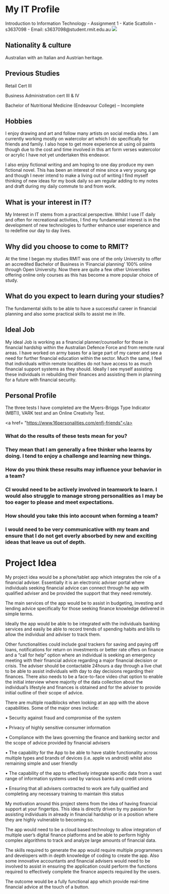 <!DOCTYPE html>
<html>
<head>
<title>Assignment 1</title>
</head>
<body>
<h1>My IT Profile</h1> 
  Introduction to Information Technology - Assignment 1 - Katie Scattolin - s3637098 -
Email: s3637098@student.rmit.edu.au
 
 <img src= "https://scontent.fmel3-1.fna.fbcdn.net/v/t1.0-9/52134289_2164804833541825_3014744154740621312_n.jpg?_nc_cat=104&_nc_ht=scontent.fmel3-1.fna&oh=f0a46cb06b6dcbf1bd29b63394307d43&oe=5D95F7FE">
  
<h2>Nationality & culture</h2>
  <p>Australian with an Italian and Austrian heritage.  </p>
  
<h2>Previous Studies</h2>
  <p>Retail Cert III<p>
<p>Business Administration cert III & IV<p>
<p>Bachelor of Nutritional Medicine (Endeavour College) – Incomplete
</p>
  
<h2>Hobbies</h2>
  <p>I enjoy drawing and art and follow many artists on social media sites. I am currently working mostly on watercolor art which I do specifically for friends and family. I also hope to get more experience at using oil paints though due to the cost and time involved in this art form verses watercolor or acrylic I have not yet undertaken this endeavor.<p>
<p>I also enjoy fictional writing and am hoping to one day produce my own fictional novel. This has been an interest of mine since a very young age and though I never intend to make a living out of writing I find myself thinking of new ideas for my book daily so am regular adding to my notes and draft during my daily commute to and from work.
</p>
  
<h2>What is your interest in IT?</h2>
  <p>My Interest in IT stems from a practical perspective. Whilst I use IT daily and often for recreational activities, I find my fundamental interest is in the development of new technologies to further enhance user experience and to redefine our day to day lives. </p>
  
<h2>Why did you choose to come to RMIT?</h2>
  <p>At the time I began my studies RMIT was one of the only University to offer an accredited Bachelor of Business in ‘Financial planning’ 100% online through Open University. Now there are quite a few other Universities offering online only courses as this has become a more popular choice of study.</p>
  
<h2>What do you expect to learn during your studies?</h2>
  <p>The fundamental skills to be able to have a successful career in financial planning and also some practical skills to assist me in life. </p>
  
<h2>Ideal Job</h2>
  <p>My ideal Job is working as a financial planner/counsellor for those in financial hardship within the Australian Defence Force and from remote rural areas. I have worked on army bases for a large part of my career and see a need for further financial education within the sector. Much the same, I feel that individuals within remote localities do not have access to as much financial support systems as they should. Ideally I see myself assisting these individuals in rebuilding their finances and assisting them in planning for a future with financial security. </p>
  
<h2>Personal Profile</h2>
   <p>The three tests I have completed are the Myers-Briggs Type Indicator (MBTI), VARK test and an Online Creativity Test. </p>
   
   <a href= "https://www.16personalities.com/enfj-friends"</a>
   
<h3> What do the results of these tests mean for you?<h3>
   <p>They mean that I am generally a free thinker who learns by doing. I tend to enjoy a challenge and learning new things. </p>
<h3> How do you think these results may influence your behavior in a team?<h3>
   <p>CI woukd need to be actively involved in teamwork to learn. I would also struggle to manage strong personalities as I may be too eager to please and meet expectations. </p>
<h3>How should you take this into account when forming a team?<h3>
   <p> I would need to be very communicative with my team and ensure that I do not get overly absorbed by new and exciting ideas that leave us out of depth. </p>


<h1>Project Idea</h1>
  <p>My project idea would be a phone/tablet app which integrates the role of a financial adviser. Essentially it is an electronic adviser portal where individuals seeking financial advice can connect through he app with qualified adviser and be provided the support that they need remotely.  <p>
 <p>The main services of the app would be to assist in budgeting, investing and lending advice specifically for those seeking finance knowledge delivered in simple terms.  <p>
 <p>Ideally the app would be able to be integrated with the individuals banking services and easily be able to record trends of spending habits and bills to allow the individual and adviser to track them.  <p>
 <p>Other functionalities could include goal trackers for saving and paying off loans, notifications for return on investments or better rate offers on finance and a “call for help” option where an individual is seeking an emergency meeting with their financial advice regarding a major financial decision or crisis.  The adviser should be contactable 24hours a day through a live chat to be able to assist individuals with day to day decisions regarding their finances. There also needs to be a face-to-face video chat option to enable the initial interview where majority of the data collection about the individual’s lifestyle and finances is obtained and for the adviser to provide initial outline of their scope of advice.  <p>
 <p>There are multiple roadblocks when looking at an app with the above capabilities. Some of the major ones include: <p>
 <p>•	Security against fraud and compromise of the system <p>
 <p>•	Privacy of highly sensitive consumer information  <p>
 <p>•	Compliance with the laws governing the finance and banking sector and the scope of advice provided by financial advisers <p>
 <p>•	The capability for the App to be able to have stable functionality across multiple types and brands of devices (i.e. apple vs android) whilst also remaining simple and user friendly  <p>
 <p>•	The capability of the app to effectively integrate specific data from a vast range of information systems used by various banks and credit unions <p>
 <p>•	Ensuring that all advisers contracted to work are fully qualified and completing any necessary training to maintain this status <p>
   
 <p>My motivation around this project stems from the idea of having financial support at your fingertips. This idea is directly driven by my passion for assisting individuals in already in financial hardship or in a position where they are highly vulnerable to becoming so. <p>
 <p>The app would need to be a cloud based technology to allow integration of multiple user’s digital finance platforms and be able to perform highly complex algorithms to track and analyze large amounts of financial data. <p>
 <p>The skills required to generate the app would require multiple programmers and developers with in depth knowledge of coding to create the app. Also some innovative accountants and financial advisers would need to be involved to assist in ensuring the application could perform the functions required to effectively complete the finance aspects required by the users. <p>
 <p> The outcome would be a fully functional app which provide real-time financial advice at the touch of a button. <p>
</p>
</body>
</html>
